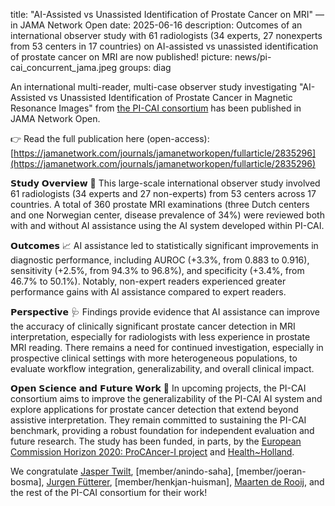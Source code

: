 title: "AI-Assisted vs Unassisted Identification of Prostate Cancer on MRI" —in JAMA Network Open
date: 2025-06-16
description: Outcomes of an international observer study with 61 radiologists (34 experts, 27 nonexperts from 53 centers in 17 countries) on AI-assisted vs unassisted identification of prostate cancer on MRI are now published!
picture: news/pi-cai_concurrent_jama.jpeg 
groups: diag

An international multi-reader, multi-case observer study investigating "AI-Assisted vs Unassisted Identification of Prostate Cancer in Magnetic Resonance Images" from [the PI-CAI consortium](https://pi-cai.grand-challenge.org/) has been published in JAMA Network Open.

👉 Read the full publication here (open-access): [https://jamanetwork.com/journals/jamanetworkopen/fullarticle/2835296](https://jamanetwork.com/journals/jamanetworkopen/fullarticle/2835296)

𝗦𝘁𝘂𝗱𝘆 𝗢𝘃𝗲𝗿𝘃𝗶𝗲𝘄 🧪
This large-scale international observer study involved 61 radiologists (34 experts and 27 non-experts) from 53 centers across 17 countries. A total of 360 prostate MRI examinations (three Dutch centers and one Norwegian center, disease prevalence of 34%) were reviewed both with and without AI assistance using the AI system developed within PI-CAI.

𝗢𝘂𝘁𝗰𝗼𝗺𝗲𝘀 📈
AI assistance led to statistically significant improvements in diagnostic performance, including AUROC (+3.3%, from 0.883 to 0.916), sensitivity (+2.5%, from 94.3% to 96.8%), and specificity (+3.4%, from 46.7% to 50.1%). Notably, non-expert readers experienced greater performance gains with AI assistance compared to expert readers.

𝗣𝗲𝗿𝘀𝗽𝗲𝗰𝘁𝗶𝘃𝗲 🩺
Findings provide evidence that AI assistance can improve the accuracy of clinically significant prostate cancer detection in MRI interpretation, especially for radiologists with less experience in prostate MRI reading. There remains a need for continued investigation, especially in prospective clinical settings with more heterogeneous populations, to evaluate workflow integration, generalizability, and overall clinical impact. 

𝗢𝗽𝗲𝗻 𝗦𝗰𝗶𝗲𝗻𝗰𝗲 𝗮𝗻𝗱 𝗙𝘂𝘁𝘂𝗿𝗲 𝗪𝗼𝗿𝗸 🚀
In upcoming projects, the PI-CAI consortium aims to improve the generalizability of the PI-CAI AI system and explore applications for prostate cancer detection that extend beyond assistive interpretation. They remain committed to sustaining the PI-CAI benchmark, providing a robust foundation for independent evaluation and future research.
The study has been funded, in parts, by the [European Commission Horizon 2020: ProCAncer-I project](https://cordis.europa.eu/project/id/952159/results) and [Health~Holland](https://www.health-holland.com/).

We congratulate [Jasper Twilt](https://magicnijmegen.nl/people/jasper-twilt), [member/anindo-saha], [member/joeran-bosma], [Jurgen Fütterer](https://magicnijmegen.nl/people/jurgen-futterer), [member/henkjan-huisman], [Maarten de Rooij](https://www.radboudumc.nl/en/people/maarten-de-rooij), and the rest of the PI-CAI consortium for their work! 
